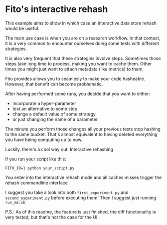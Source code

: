 # Fito's interactive rehash
This example aims to show in which case an interactive data store rehash would be useful.

The main use case is when you are on a research workflow. 
In that context, it is a very common to encounter ourselves doing some tests with different strategies.

It is also very frequent that these strategies involve steps.
Sometimes those steps take long time to process, making you want to cache them.
Other times you might just want to attach metadata (like metrics) to them.

Fito provides allows you to seamlesly to make your code hasheable.
However, that benefit can become problematic.

After having performed some runs, you decide that you want to either:
- incorporate a hyper-parameter
- test an alternative to some step
- change a default value of some strategy
- or just changing the name of a parameter

The minute you perform those changes all your previous tests stop hashing to the same bucket.
That's almost equivalent to having deleted everything you have being computing up to now.

Luckily, there's a cool way out: Interactive rehashing

If you run your script like this:

```FITO_IR=1 python your_script.py```

You enter into the interactive rehash mode and all caches misses trigger the rehash commandline interface

I suggest you take a look into both `first_experiment.py` and `second_experiment.py` before executing them.
Then I suggest just running `run_me.sh`

P.S.: As of this readme, the feature is just finished, the diff functionality is very tested,
but that's not the case for the UI.
